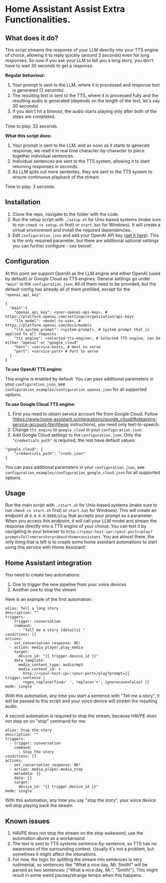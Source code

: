 # Home Assistant Assist Extra Functionalities.

## What does it do?

This script streams the response of your LLM directly into your TTS engine of choice, allowing it to reply quickly (around 3 seconds) even for long responses. So now if you ask your LLM to tell you a long story, you don't have to wait 30 seconds to get a response.

**Regular behaviour:**
1. Your prompt is sent to the LLM, where it is processed and response text is generated (2 seconds)
2. The resulting text is sent to the TTS, where it is processed fully and the resulting audio is generated (depends on the length of the text, let's say 30 seconds)
3. If you don't hit a timeout, the audio starts playing only after both of the steps are completed.

Time to play: 32 seconds.

**What this script does:**
1. Your prompt is sent to the LLM, and as soon as it starts to generate response, we read it in real time character-by-character to piece together individual sentences.
2. Individual sentences are sent to the TTS system, allowing it to start returning responses in seconds.
3. As LLM spits out more sententes, they are sent to the TTS system to ensure continuous playback of the stream.

Time to play: 3 seconds.

## Installation

1. Clone the repo, navigate to the folder with the code.
2. Run the setup script with `./setup.sh` for Unix-based systems (make sure to run `chmod +x setup.sh` first) or `start.bat` for Windows). It will create a virtual environment and install the required dependencies.
3. Edit `configuration.json` and add your OpenAI API key ([get it here](https://platform.openai.com/settings/organization/api-keys)). This is the only required parameter, but there are additional optional settings you can further configure - see below!

## Configuration

At this point we support OpenAI as the LLM engine and either OpenAI (used by default) or Google Cloud as TTS engines.
General settings go under `"main"` in the `configuration.json`. All of them need to be provided, but the default config has already all of them prefilled, except for the `"openai_api_key"`.
```
{
  "main":{
    "openai_api_key": <your-openai-api-key>, # https://platform.openai.com/settings/organization/api-keys
    "llm_model": <model-to-use>, # https://platform.openai.com/docs/models
    "llm_system_prompt": <system-prompt>, # System prompt that is applied to all requests
    "tts_engine": <selected-tts-engine>, # Selected TTS engine, can be either "openai" or "google_cloud"
    "host": <service-host>, # Host to serve 
    "port": <service-port> # Port to serve
  }
}
```

**To use OpenAI TTS engine:**

This engine is enabled by default. You can pass additional parameters in your `configuration.json`, see `configuration_examples/configuration_openai.json` for all supported options.

**To use Google Cloud TTS engine:**
1. First you need to obtain service account file from Google Cloud. Follow  [https://www.home-assistant.io/integrations/google_cloud/#obtaining-service-account-file](these instructions), you need only text-to-speech.
2. Change `tts_engine` to `google_cloud` in your `configuration.json`.
3. Add Google Cloud settings to the `configuration.json`. Only the `"credentials_path"` is required, the rest have default values:
```
"google_cloud": {
    "credentials_path": "creds.json"
}
```
You can pass additional parameters in your `configuration.json`, see `configuration_examples/configuration_google_cloud.json` for all supported options.

## Usage
Run the main script with `./start.sh` for Unix-based systems (make sure to run `chmod +x start.sh` first) or `start.bat` for Windows). This will create an endpoint at `0.0.0.0:8888/play` that accepts your prompt as a parameter. When you access this endpoint, it will call your LLM model and stream the response directly into a TTS engine of your choice. You can test it by navigating in your browser to `http://<your-host-ip>:<your-port>/play?prompt=Tell+me+a+story+about+home+assistant`. You are almost there, the only thing that is left is to create some home assistant automations to start using this service with Home Assistant!

## Home Assistant integration
You need to create two automations:
1. One to trigger the new pipeline from your voice devices
2. Another one to stop the stream

Here is an example of the first automation:
```
alias: Tell a long story
description: ""
triggers:
  - trigger: conversation
    command:
      - "Tell me a story {details} "
conditions: []
actions:
  - set_conversation_response: OK!
  - action: media_player.play_media
    target:
      device_id: "{{ trigger.device_id }}"
    data_template:
      media_content_type: audio/mp3
      media_content_id: >
        http://<your-host-ip>:<your-port>/play?prompt={{ trigger.sentence |
        regex_replace(find=' ', replace='+', ignorecase=False) }}
mode: single
```
With this automation, any time you start a sentence with "Tell me a story", it will be passed to this script and your voice device will stream the resulting audio.

A second automation is required to stop the stream, because HAVPE does not stop on on "stop" command for me:
```
alias: Stop the story
description: ""
triggers:
  - trigger: conversation
    command:
      - Stop the story
conditions: []
actions:
  - set_conversation_response: OK!
  - action: media_player.media_stop
    metadata: {}
    data: {}
    target:
      device_id: "{{ trigger.device_id }}"
mode: single
```
With this automation, any time you say "stop the story", your voice device will stop playing back the stream.

## Known issues
1. HAVPE does not stop the stream on the stop wakeword, use the automation above as a workaround.
2. The text is sent to TTS systems sentence-by-sentence, so TTS has no awareness of the surrounding context. Usually it's not a problem, but sometimes it might affect the intonations.
3. For now, the logic for splitting the stream into sentences is very rudimental, so sentences like "What a nice day, Mr. Smith!" will be parsed as two sentences: ["What a nice day, Mr.", "Smith!"]. This might result in some weird pauses/strange tempo when this happens.

